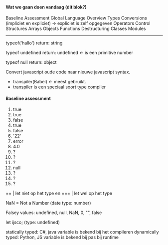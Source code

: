 #### Wat we gaan doen vandaag (dit blok?)
Baseline Assessment
Global Language Overview
Types
Conversions (impliciet en expliciet) -> expliciet is zelf opgegeven
Operators
Control Structures
Arrays
Objects
Functions
Destructuring
Classes
Modules

---------------------------------------

typeof('hallo')
return: string

typeof undefined
return: undefined <- is een primitive number

typeof null
return: object

Convert javascript oude code naar nieuwe javascript syntax.
- transpiler(Babel) <- meest gebruikt.
- transpiler is een speciaal soort type compiler

#### Baseline assessment
1. true
2. true
3. false
4. true
5. false
6. '22'
7. error
8. 4.0
9. ?
10. ?
11. ?
12. null
13. ?
14. ?
15. ?


== | let niet op het type
en === | let wel op het type

NaN = Not a Number (date type: number)

Falsey values: undefined, null, NaN, 0, "", false

let ijsco; (type: undefined)

statically typed: C#, java
	variable is bekend bij het compileren
dynamically typed: Python, JS
	variable is bekend bij pas bij runtime